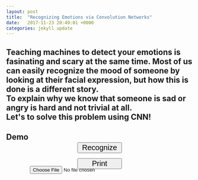 ```yaml
---
layout: post
title:  "Recognizing Emotions via Convolution Networks"
date:   2017-11-23 20:49:01 +0000
categories: jekyll update
---
```


Teaching machines to detect your emotions is fasinating and scary at the same time. Most of us can easily recognize the mood of someone by looking at their facial expression, but how this is done is a different story.  
To explain why we know that someone is sad or angry is hard and not trivial at all.  
Let's to solve this problem using CNN!
---


## Demo

<script> window.myScope = {}; </script>
<button style="position: relative; bottom: 15px; left: 50%; margin-left: -60px; width: 120px; font-size: 20px;" onclick="loadFile(window, 'myScope')">Recognize</button>

<button style="position: relative; bottom: 15px; left: 50%; margin-left: -60px; width: 120px; font-size: 20px;" onclick="print()">Print</button>
<input type="file" id="input"/>
<div id='pic'>
    <canvas width="400" height="300" id="canvas"/>
</div>

<div id='pic'>
    <canvas width="400" height="300" id="canvas-to-detect"/>
</div>

<div id='pic'>
    <canvas width="400" height="300" id="canvas-temp"/>
</div>

<div id='pic'>
    <canvas width="400" height="300" id="canvas-hidden" hidden/>
</div>

<p id='myText'></p>

<img id='myImg' />
